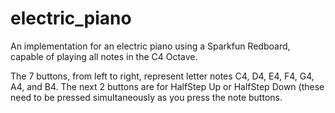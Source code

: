 # electric_piano
An implementation for an electric piano using a Sparkfun Redboard, capable of playing all notes in the C4 Octave.

The 7 buttons, from left to right, represent letter notes C4, D4, E4, F4, G4, A4, and B4. The next 2 buttons are for HalfStep Up or HalfStep Down (these need to be pressed simultaneously as you press the note buttons.
